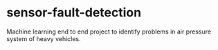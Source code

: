 # sensor-fault-detection
Machine learning end to end project to identify problems in air pressure system of heavy vehicles.
